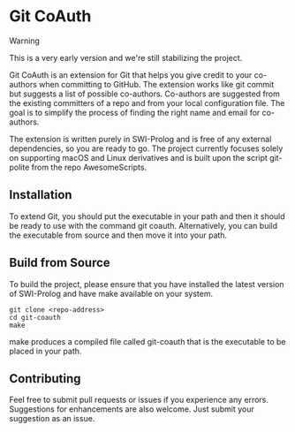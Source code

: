 # Git CoAuth

> [!WARNING]
> This is a very early version and we're still stabilizing the project.

Git CoAuth is an extension for Git that helps you give credit to your co-authors when committing to GitHub. 
The extension works like git commit but suggests a list of possible co-authors. 
Co-authors are suggested from the existing committers of a repo and from your local configuration file.
The goal is to simplify the process of finding the right name and email for co-authors.

The extension is written purely in SWI-Prolog and is free of any external dependencies, so you are ready to go. 
The project currently focuses solely on supporting macOS and Linux derivatives and is built upon the script git-polite from the repo AwesomeScripts.

## Installation

To extend Git, you should put the executable in your path and then it should be ready to use with the command git coauth. 
Alternatively, you can build the executable from source and then move it into your path.

## Build from Source

To build the project, please ensure that you have installed the latest version of SWI-Prolog and have make available on your system.

```
git clone <repo-address>
cd git-coauth
make
```

make produces a compiled file called git-coauth that is the executable to be placed in your path.

## Contributing

Feel free to submit pull requests or issues if you experience any errors. 
Suggestions for enhancements are also welcome. Just submit your suggestion as an issue.
